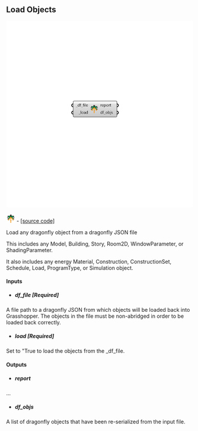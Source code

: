 ## Load Objects

![](../../images/components/Load_Objects.png)

![](../../images/icons/Load_Objects.png) - [[source code]](https://github.com/ladybug-tools/dragonfly-grasshopper/blob/master/dragonfly_grasshopper/src//DF%20Load%20Objects.py)


Load any dragonfly object from a dragonfly JSON file 

This includes any Model, Building, Story, Room2D, WindowParameter, or ShadingParameter. 

It also includes any energy Material, Construction, ConstructionSet, Schedule,  Load, ProgramType, or Simulation object. 



#### Inputs
* ##### df_file [Required]
A file path to a dragonfly JSON from which objects will be loaded back into Grasshopper. The objects in the file must be non-abridged in order to be loaded back correctly. 
* ##### load [Required]
Set to "True to load the objects from the _df_file. 

#### Outputs
* ##### report
... 
* ##### df_objs
A list of dragonfly objects that have been re-serialized from the input file. 